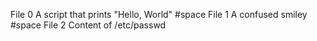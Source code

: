 File 0 A script that prints "Hello, World" 
#space
File 1 A confused smiley
#space
File 2 Content of /etc/passwd 
